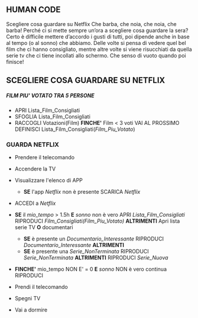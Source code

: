 ## HUMAN CODE

Scegliere cosa guardare su Netflix
Che barba, che noia, che noia, che barba!
Perché ci si mette sempre un’ora a scegliere cosa guardare la sera? Certo è difficile mettere d’accordo i gusti di tutti, poi dipende anche in base al tempo (o al sonno) che abbiamo. Delle volte si pensa di vedere quel bel film che ci hanno consigliato, mentre altre volte si viene risucchiati da quella serie tv che ci tiene incollati allo schermo. Che senso di vuoto quando poi finisce! 


## SCEGLIERE COSA GUARDARE SU NETFLIX

##### FILM PIU' VOTATO TRA 5 PERSONE

- APRI Lista_Film_Consigliati
- SFOGLIA Lista_Film_Consigliati
- RACCOGLI Votazioni(Film)
**FINCHE'** Film < 3 voti VAI AL PROSSIMO
DEFINISCI Lista_Film_Consigliati(*Film_Piu_Votato*)


### GUARDA NETFLIX

- Prendere il telecomando
- Accendere la TV 
- Visualizzare l'elenco di APP
    - **SE** l'app *Netflix* non è presente
    SCARICA *Netflix*
- ACCEDI a *Netflix*

- **SE** il *mio_tempo* > 1.5h **E** *sonno* non è vero
 APRI *Lista_Film_Consigliati*
 RIPRODUCI *Film_Consigliati(Film_Piu_Votato)*
 **ALTRIMENTI** Apri lista serie TV **O** documentari
   - **SE** è presente un *Documentario_Interessante*
    RIPRODUCI *Documentario_Interessante* 
    **ALTRIMENTI**
    - **SE** è presente una *Serie_NonTerminata*
RIPRODUCI *Serie_NonTerminata*
**ALTRIMENTI**
RIPRODUCI *Serie_Nuova*

- **FINCHE'** mio_tempo NON E' = 0 **E** *sonno* NON è vero
continua RIPRODUCI
- Prendi il telecomando
- Spegni TV
- Vai a dormire



 
